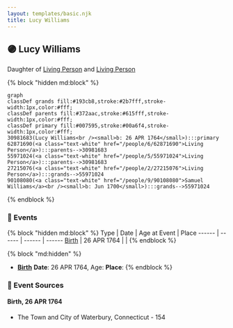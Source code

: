 ```yaml
---
layout: templates/basic.njk
title: Lucy Williams
---
```

## 🟣 Lucy Williams

Daughter of [Living Person](/people/5/55971024) and [Living Person](/people/6/62871690)

{% block "hidden md:block" %}
```mermaid
graph
classDef grands fill:#193cb8,stroke:#2b7fff,stroke-width:1px,color:#fff;
classDef parents fill:#372aac,stroke:#615fff,stroke-width:1px,color:#fff;
classDef primary fill:#007595,stroke:#00a6f4,stroke-width:1px,color:#fff;
30981683(Lucy Williams<br /><small>b: 26 APR 1764</small>):::primary
62871690(<a class="text-white" href="/people/6/62871690">Living Person</a>):::parents-->30981683
55971024(<a class="text-white" href="/people/5/55971024">Living Person</a>):::parents-->30981683
27215076(<a class="text-white" href="/people/2/27215076">Living Person</a>):::grands-->55971024
90108080(<a class="text-white" href="/people/9/90108080">Samuel Williams</a><br /><small>b: Jun 1700</small>):::grands-->55971024
```
{% endblock %}

### 📆 Events

{% block "hidden md:block" %}
Type | Date | Age at Event | Place
------ | ------ | ------ | ------
[Birth](#event-event-2) | 26 APR 1764 |  |
{% endblock %}

{% block "md:hidden" %}
- **[Birth](#event-event-2)**
**Date**: 26 APR 1764, Age:
**Place**:
{% endblock %}

### 📰 Event Sources

#### <a id="event-event-2"></a> Birth, 26 APR 1764
* The Town and City of Waterbury, Connecticut  - 154